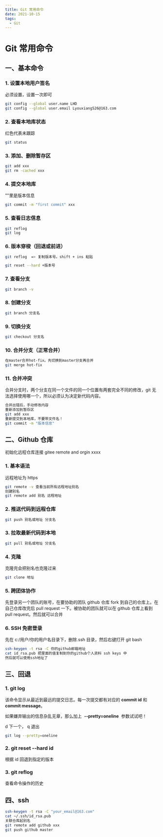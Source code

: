 ```yaml
---
title: Git 常用命令
date: 2021-10-15
tags:
  - Git
---
```


# Git 常用命令

## 一、基本命令

### 1. 设置本地用户签名

必须设置，设置一次即可

```bash
git config --global user.name LHD
git config --global user.email Lyouxiang526@163.com
```

### 2. 查看本地库状态

红色代表未跟踪

```bash
git status
```

### 3. 添加、删除暂存区

```bash
git add xxx
git rm -cached xxx
```

### 4. 提交本地库

""里是版本信息

```bash
git commit -m "first commit" xxx
```

### 5. 查看日志信息

```bash
git reflog
git log
```

### 6. 版本穿梭（回退或前进）

```bash
git reflog  => 复制版本号。shift + ins 粘贴
```

```bash
git reset --hard +版本号
```

### 7. 查看分支

```bash
git branch -v
```

### 8. 创建分支

```bash
git branch 分支名
```

### 9. 切换分支

```bash
git checkout 分支名
```

### 10. 合并分支（正常合并）

```bash
在master合并hot-fix。先切换到master分支再合并
git merge hot-fix
```

### 11. 合并冲突

合并分支时，两个分支在同一个文件的同一个位置有两套完全不同的修改，git 无法选择使用哪一个，所以必须认为决定新代码内容。

```bash
合并出错后，手动修改内容
重新添加到暂存区
git add xxx
重新提交到本地库，不要带文件名！
git commit -m "版本信息"
```

## 二、Github 仓库

初始化远程仓库连接 gitee remote and orgin xxxx

### 1. 基本语法

远程地址为 https

```bash
git remote -v 查看当前所有远程地址别名
创建别名
git remote add 别名 远程地址
```

### 2. 推送代码到远程仓库

```bash
git push 别名或地址 分支名
```

### 3. 拉取最新代码到本地

```bash
git pull 别名或地址 分支名
```

### 4. 克隆

克隆完会把别名也克隆过来

```bash
git clone 地址
```

### 5. 跨团体协作

先登录另一个团队的账号，在要协助的团队 github 仓库 fork 到自己的仓库上。在自己仓库改完后 pull request 一下。被协助的团队就可以在 github 仓库上看到 pull request。然后就可以合并

### 6. SSH 免密登录

先在 c:/用户/你的用户名目录下，删除.ssh 目录，然后右键打开 git bash

```bash
ssh-keygen -t rsa -C 你的github邮箱地址
cat id_rsa.pub 把里面的值复制到你的github个人资料 ssh keys 中
然后就可以使用ssh地址了
```

## 三、回退

### 1. git log

该命令显示从最近到最远的提交日志。每一次提交都有对应的 **commit id** 和 **commit message**。

如果嫌弃输出的信息杂乱无章，那么加上  **--pretty=oneline**  参数试试吧！

d 下一个， q 退出

```bash
git log --pretty=oneline
```

### 2. git reset --hard id

根据 id 回退到指定的版本

### 3. git reflog

查看命令操作的历史

## 四、ssh

```bash
ssh-keygen -t rsa -C "your_email@163.com"
cat ~/.ssh/id_rsa.pub
关联仓库起别名
git remote add github xxx
git push github master
```
